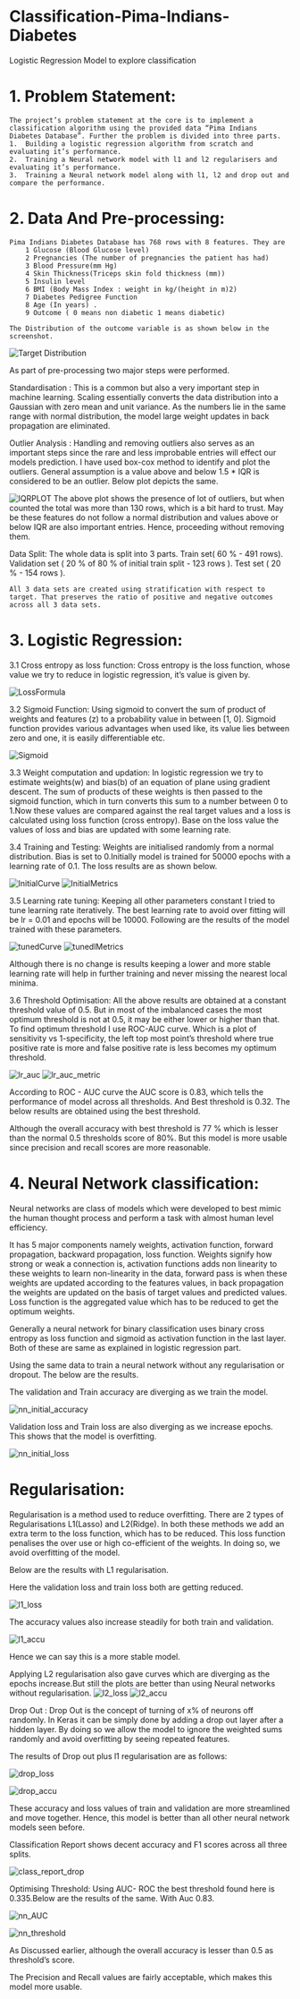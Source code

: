 # Classification-Pima-Indians-Diabetes
Logistic Regression Model to explore classification 


# 1. Problem Statement:
	
	The project’s problem statement at the core is to implement a classification algorithm using the provided data “Pima Indians Diabetes Database”. Further the problem is divided into three parts.
	1.  Building a logistic regression algorithm from scratch and evaluating it’s performance.	
	2.  Training a Neural network model with l1 and l2 regularisers and evaluating it’s performance.
	3.  Training a Neural network model along with l1, l2 and drop out and compare the performance.


# 2. Data And Pre-processing:

	Pima Indians Diabetes Database has 768 rows with 8 features. They are 
		1 Glucose (Blood Glucose level)
		2 Pregnancies (The number of pregnancies the patient has had)
		3 Blood Pressure(mm Hg)
		4 Skin Thickness(Triceps skin fold thickness (mm))
		5 Insulin level
		6 BMI (Body Mass Index : weight in kg/(height in m)2)
		7 Diabetes Pedigree Function
		8 Age (In years) .
		9 Outcome ( 0 means non diabetic 1 means diabetic)
	
	The Distribution of the outcome variable is as shown below in the screenshot.

![Target Distribution](/assets/distri-24.png)












As part of pre-processing two major steps were performed.

Standardisation : This is a common but also a very important step in machine learning. Scaling essentially converts the data distribution into a Gaussian with zero mean and unit variance. As the numbers lie in the same range with normal distribution, the model large weight updates in back propagation are eliminated.

Outlier Analysis : Handling and removing outliers also serves as an important steps since the rare and less improbable entries will effect our models prediction. I have used box-cox method to identify and plot the outliers. General assumption is a value above and below 1.5 * IQR is considered to be an outlier. Below plot depicts the same.

![IQRPLOT](/assets/IQR-26.PNG)
      	The above plot shows the presence of lot of outliers, but when counted the total was more than 130 rows, which is a bit hard to trust. May be these features do not follow a normal distribution and values above or below IQR are also important entries. Hence, proceeding without removing them.

Data Split: The whole data is split into 3 parts.
Train set( 60 % - 491 rows).
Validation set ( 20 % of 80 % of initial train split - 123 rows ).
Test set ( 20 % - 154 rows ).
	
	All 3 data sets are created using stratification with respect to target. That preserves the ratio of positive and negative outcomes across all 3 data sets.

# 3. Logistic Regression:

3.1 Cross entropy as loss function: Cross entropy is the loss function, whose value we try to reduce in logistic regression, it’s value is given by.


![LossFormula](/assets/loss_formula.png)














3.2 Sigmoid Function: Using sigmoid to convert the sum of product of weights and features (z) to a probability value in between [1, 0]. Sigmoid function provides various advantages when used like, its value lies between zero and one, it is easily differentiable etc.

![Sigmoid](/assets/sigmoid_curve.png)

















3.3 Weight computation and updation: In logistic regression we try to estimate weights(w) and bias(b) of an equation of plane using gradient descent. The sum of products of these weights is then passed to the sigmoid function, which in turn converts this sum to a number between 0 to 1.Now these values are compared against the real target values and a loss is calculated using loss function (cross entropy). Base on the loss value the values of loss and bias are updated with some learning rate.


3.4 Training and Testing: Weights are initialised randomly from a normal distribution. Bias is set to 0.Initially model is trained for 50000 epochs with a learning rate of 0.1.
The loss results are as shown below.


![InitialCurve](/assets/initial_loss_log-32.png)
![InitialMetrics](/assets/initial_metrics.png)






































3.5 Learning rate tuning: Keeping all other parameters constant I tried to tune learning rate iteratively. The best learning rate to avoid over fitting will be lr  = 0.01 and epochs will be 10000. Following are the results of the model trained with these parameters.


![tunedCurve](/assets/tuned_graph_lr.png)
![tunedlMetrics](/assets/tuned_metrics_lr.png)












































Although there is no change is results keeping a lower and more stable learning rate will help in further training and never missing the nearest local minima.

3.6 Threshold Optimisation: All the above results are obtained at a constant threshold value of 0.5. But in most of the imbalanced cases the most optimum threshold is not at 0.5, it may be either lower or higher than that. To find optimum threshold I use ROC-AUC curve. Which is a plot of sensitivity vs 1-specificity, the left top most point’s threshold where true positive rate is more and false positive rate is less becomes my optimum threshold.

![lr_auc](/assets/lr_AUC.png)
![lr_auc_metric](/assets/lr_AUC_metrics.png)

According to ROC - AUC curve the AUC score is 0.83, which tells the performance of model across all thresholds. And Best threshold is 0.32. The below results are obtained using the best threshold.

Although the overall accuracy with best threshold is 77 % which is lesser than the normal 0.5 thresholds score of 80%. But this model is more usable since precision and recall scores are more reasonable.







# 4. Neural Network classification:

Neural networks are class of models which were developed to best mimic the human thought process and perform a task with almost human level efficiency.

It has 5 major components namely weights, activation function, forward propagation, backward propagation, loss function. Weights signify how strong or weak a connection is, activation functions adds non linearity to these weights to learn non-linearity in the data,  forward pass is when these weights are updated according to the features values, in back propagation the weights are updated on the basis of target values and predicted values. Loss function is the aggregated value which has to be reduced to get the optimum weights.

Generally a neural network for binary classification uses binary cross entropy as loss function and sigmoid as activation function in the last layer. Both of these are same as explained in logistic regression part.

Using the same data to train a neural network without any regularisation or dropout. The below are the results.


The validation and Train accuracy are diverging as we train the model. 

![nn_initial_accuracy](/assets/NN_initial_acc-44.png)










Validation loss and Train loss are also diverging as we increase epochs. This shows that the model is overfitting.

![nn_initial_loss](/assets/nn_initial_loss-45.png)





# Regularisation:

Regularisation is a method used to reduce overfitting. There are 2 types of Regularisations L1(Lasso) and L2(Ridge). In both these methods we add an extra term to the loss function, which has to be reduced. This loss function penalises the over use or high co-efficient of the weights. In doing so, we avoid overfitting of the model.

Below are the results with L1 regularisation.

Here the validation loss and train loss both are getting reduced.

![l1_loss](/assets/l1_nn_loss-48.png)

The accuracy values also increase steadily for both train and validation.

![l1_accu](/assets/nn_l1_accu-50.png)

Hence we can say this is a more stable model.


Applying L2 regularisation also gave curves which are diverging as the epochs increase.But still the plots are better than using Neural networks without regularisation.
![l2_loss](/assets/nn_l2_loss-52.png)
![l2_accu](/assets/nn_l2_acc-54.png)

Drop Out : Drop Out is the concept of turning of x% of neurons off randomly. In Keras it can be simply done by adding a drop out layer after a hidden layer. By doing so we allow the model to ignore the weighted sums randomly and avoid overfitting by seeing repeated features.

The results of Drop out plus l1 regularisation are as follows:

![drop_loss](/assets/nn_drop_loss-58.png)

![drop_accu](/assets/nn_drop_acc-56.png)

























These accuracy and loss values of train and validation are more streamlined and move together. Hence, this model is better than all other neural network models seen before.

Classification Report shows decent accuracy and F1 scores across all three splits.

![class_report_drop](/assets/drop_classification_report.png)





	

Optimising Threshold: Using AUC- ROC the best threshold found here is 0.335.Below are the results of the same. With Auc 0.83.

![nn_AUC](/assets/nn_AUC.png)

![nn_threshold](/assets/nn_nn_best_threshold.png)

















As Discussed earlier, although the overall accuracy is lesser than 0.5 as threshold’s score.

The Precision and Recall values are fairly acceptable, which makes this model more usable.





